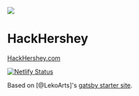 ![](https://s3.amazonaws.com/hackathonwatch/hackathon/uploads/hackathon/logo/1573/normal_HackHersheyBlackLogo.png)

# HackHershey

[HackHershey.com](https://www.HackHershey.com)


[![Netlify Status](https://api.netlify.com/api/v1/badges/f17a69d2-3b40-4973-9872-50cc6ab0502d/deploy-status)](https://app.netlify.com/sites/hackhershey/deploys)

Based on [@LekoArts]'s [gatsby starter site](https://github.com/LekoArts/gatsby-starter-portfolio-cara).